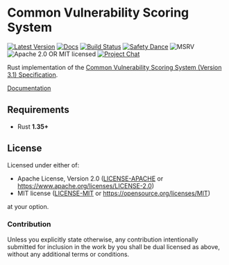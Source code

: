 # Common Vulnerability Scoring System

[![Latest Version][crate-image]][crate-link]
[![Docs][docs-image]][docs-link]
[![Build Status][build-image]][build-link]
[![Safety Dance][safety-image]][safety-link]
![MSRV][rustc-image]
![Apache 2.0 OR MIT licensed][license-image]
[![Project Chat][zulip-image]][zulip-link]

Rust implementation of the [Common Vulnerability Scoring System (Version 3.1) Specification][spec].

[Documentation][docs-link]

## Requirements

- Rust **1.35+**

## License

Licensed under either of:

- Apache License, Version 2.0 ([LICENSE-APACHE] or https://www.apache.org/licenses/LICENSE-2.0)
- MIT license ([LICENSE-MIT] or https://opensource.org/licenses/MIT)

at your option.

### Contribution

Unless you explicitly state otherwise, any contribution intentionally submitted
for inclusion in the work by you shall be dual licensed as above, without any
additional terms or conditions.

[//]: # (badges)

[crate-image]: https://img.shields.io/crates/v/cvss.svg
[crate-link]: https://crates.io/crates/cvss
[docs-image]: https://docs.rs/cvss/badge.svg
[docs-link]: https://docs.rs/cvss/
[build-image]: https://github.com/rustsec/cvss.rs/workflows/CI/badge.svg
[build-link]: https://github.com/RustSec/cvss.rs/actions?query=workflow:CI
[safety-image]: https://img.shields.io/badge/unsafe-forbidden-success.svg
[safety-link]: https://github.com/rust-secure-code/safety-dance/
[rustc-image]: https://img.shields.io/badge/rustc-1.35+-blue.svg
[license-image]: https://img.shields.io/badge/license-Apache2.0%2FMIT-blue.svg
[zulip-image]: https://img.shields.io/badge/zulip-join_chat-blue.svg
[zulip-link]: https://rust-lang.zulipchat.com/#narrow/stream/146229-wg-secure-code/

[//]: # (general links)

[spec]: https://www.first.org/cvss/specification-document
[LICENSE-APACHE]: https://github.com/RustSec/cargo-audit/blob/main/LICENSE-APACHE
[LICENSE-MIT]: https://github.com/RustSec/cargo-audit/blob/main/LICENSE-MIT
